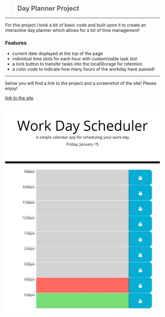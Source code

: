 >## Day Planner Project
---
For this project I took a bit of basic code and built upon it to create an interactive day planner which allows for a bit of time management!

### Features
- current date displayed at the top of the page
- individual time slots for each hour with customizable task slot
- a lock button to transfer tasks into the localStorage for retention.
- a color code to indicate how many hours of the workday have passed!
---
below you will find a link to the project and a screenshot of the site! Please enjoy!

[link to the site](https://jpeyton-hub.github.io/Interactive_Day_Planner/)

![image of the site](./images/screenshot.jpeg)